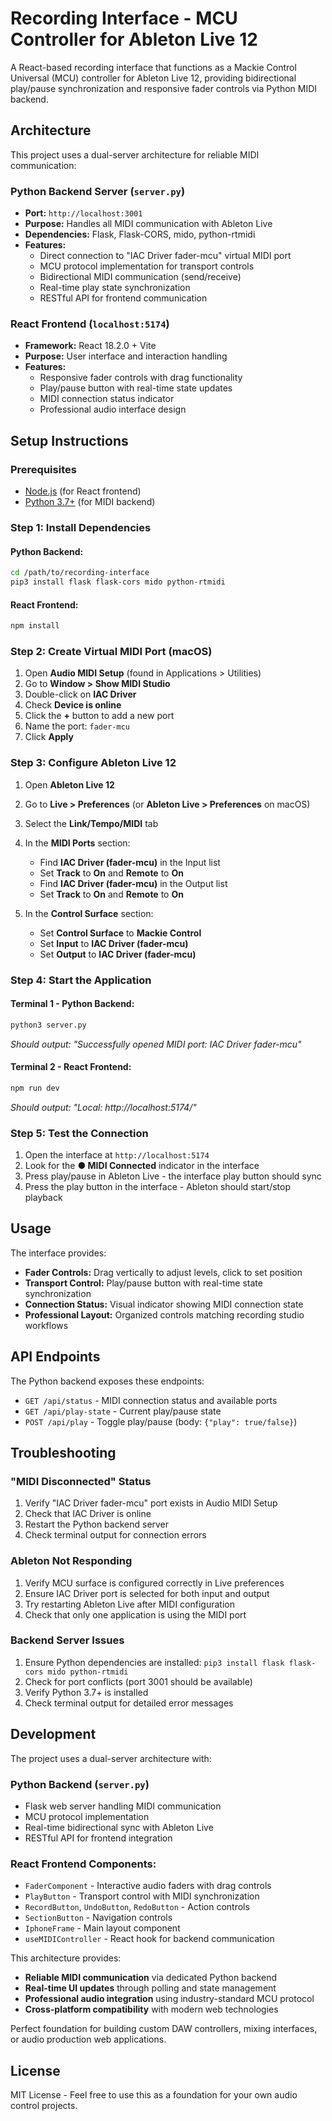# Recording Interface - MCU Controller for Ableton Live 12

A React-based recording interface that functions as a Mackie Control Universal (MCU) controller for Ableton Live 12, providing bidirectional play/pause synchronization and responsive fader controls via Python MIDI backend.

## Architecture

This project uses a dual-server architecture for reliable MIDI communication:

### Python Backend Server (`server.py`)
- **Port:** `http://localhost:3001`
- **Purpose:** Handles all MIDI communication with Ableton Live
- **Dependencies:** Flask, Flask-CORS, mido, python-rtmidi
- **Features:**
  - Direct connection to "IAC Driver fader-mcu" virtual MIDI port
  - MCU protocol implementation for transport controls
  - Bidirectional MIDI communication (send/receive)
  - Real-time play state synchronization
  - RESTful API for frontend communication

### React Frontend (`localhost:5174`)
- **Framework:** React 18.2.0 + Vite
- **Purpose:** User interface and interaction handling
- **Features:**
  - Responsive fader controls with drag functionality
  - Play/pause button with real-time state updates
  - MIDI connection status indicator
  - Professional audio interface design

## Setup Instructions

### Prerequisites
- [Node.js](https://nodejs.org/) (for React frontend)
- [Python 3.7+](https://www.python.org/) (for MIDI backend)

### Step 1: Install Dependencies

#### Python Backend:
```bash
cd /path/to/recording-interface
pip3 install flask flask-cors mido python-rtmidi
```

#### React Frontend:
```bash
npm install
```

### Step 2: Create Virtual MIDI Port (macOS)

1. Open **Audio MIDI Setup** (found in Applications > Utilities)
2. Go to **Window > Show MIDI Studio**
3. Double-click on **IAC Driver**
4. Check **Device is online**
5. Click the **+** button to add a new port
6. Name the port: `fader-mcu`
7. Click **Apply**

### Step 3: Configure Ableton Live 12

1. Open **Ableton Live 12**
2. Go to **Live > Preferences** (or **Ableton Live > Preferences** on macOS)
3. Select the **Link/Tempo/MIDI** tab
4. In the **MIDI Ports** section:
   - Find **IAC Driver (fader-mcu)** in the Input list
   - Set **Track** to **On** and **Remote** to **On**
   - Find **IAC Driver (fader-mcu)** in the Output list  
   - Set **Track** to **On** and **Remote** to **On**

5. In the **Control Surface** section:
   - Set **Control Surface** to **Mackie Control**
   - Set **Input** to **IAC Driver (fader-mcu)**
   - Set **Output** to **IAC Driver (fader-mcu)**

### Step 4: Start the Application

#### Terminal 1 - Python Backend:
```bash
python3 server.py
```
*Should output: "Successfully opened MIDI port: IAC Driver fader-mcu"*

#### Terminal 2 - React Frontend:
```bash
npm run dev
```
*Should output: "Local: http://localhost:5174/"*

### Step 5: Test the Connection

1. Open the interface at `http://localhost:5174`
2. Look for the **● MIDI Connected** indicator in the interface
3. Press play/pause in Ableton Live - the interface play button should sync
4. Press the play button in the interface - Ableton should start/stop playback

## Usage

The interface provides:
- **Fader Controls:** Drag vertically to adjust levels, click to set position
- **Transport Control:** Play/pause button with real-time state synchronization  
- **Connection Status:** Visual indicator showing MIDI connection state
- **Professional Layout:** Organized controls matching recording studio workflows

## API Endpoints

The Python backend exposes these endpoints:

- `GET /api/status` - MIDI connection status and available ports
- `GET /api/play-state` - Current play/pause state
- `POST /api/play` - Toggle play/pause (body: `{"play": true/false}`)

## Troubleshooting

### "MIDI Disconnected" Status
1. Verify "IAC Driver fader-mcu" port exists in Audio MIDI Setup
2. Check that IAC Driver is online
3. Restart the Python backend server
4. Check terminal output for connection errors

### Ableton Not Responding
1. Verify MCU surface is configured correctly in Live preferences
2. Ensure IAC Driver port is selected for both input and output
3. Try restarting Ableton Live after MIDI configuration
4. Check that only one application is using the MIDI port

### Backend Server Issues
1. Ensure Python dependencies are installed: `pip3 install flask flask-cors mido python-rtmidi`
2. Check for port conflicts (port 3001 should be available)
3. Verify Python 3.7+ is installed
4. Check terminal output for detailed error messages

## Development

The project uses a dual-server architecture with:

### Python Backend (`server.py`)
- Flask web server handling MIDI communication
- MCU protocol implementation
- Real-time bidirectional sync with Ableton Live
- RESTful API for frontend integration

### React Frontend Components:
- `FaderComponent` - Interactive audio faders with drag controls
- `PlayButton` - Transport control with MIDI synchronization
- `RecordButton`, `UndoButton`, `RedoButton` - Action controls
- `SectionButton` - Navigation controls
- `IphoneFrame` - Main layout component
- `useMIDIController` - React hook for backend communication

This architecture provides:
- **Reliable MIDI communication** via dedicated Python backend
- **Real-time UI updates** through polling and state management
- **Professional audio integration** using industry-standard MCU protocol
- **Cross-platform compatibility** with modern web technologies

Perfect foundation for building custom DAW controllers, mixing interfaces, or audio production web applications.

## License

MIT License - Feel free to use this as a foundation for your own audio control projects.
